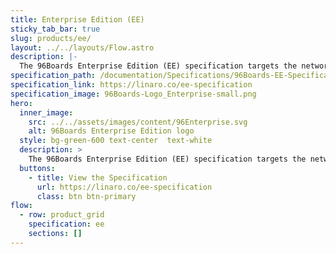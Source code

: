 ```yaml
---
title: Enterprise Edition (EE)
sticky_tab_bar: true
slug: products/ee/
layout: ../../layouts/Flow.astro
description: |-
  The 96Boards Enterprise Edition (EE) specification targets the networking and server segments.
specification_path: /documentation/Specifications/96Boards-EE-Specification.pdf
specification_link: https://linaro.co/ee-specification
specification_image: 96Boards-Logo_Enterprise-small.png
hero:
  inner_image:
    src: ../../assets/images/content/96Enterprise.svg
    alt: 96Boards Enterprise Edition logo
  style: bg-green-600 text-center  text-white
  description: >
    The 96Boards Enterprise Edition (EE) specification targets the networking and server segments.
  buttons:
    - title: View the Specification
      url: https://linaro.co/ee-specification
      class: btn btn-primary
flow:
  - row: product_grid
    specification: ee
    sections: []
---
```


